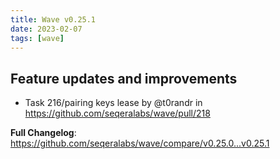 ```yaml
---
title: Wave v0.25.1
date: 2023-02-07
tags: [wave]
---
```


## Feature updates and improvements

* Task 216/pairing keys lease by @t0randr in https://github.com/seqeralabs/wave/pull/218

**Full Changelog**: https://github.com/seqeralabs/wave/compare/v0.25.0...v0.25.1
